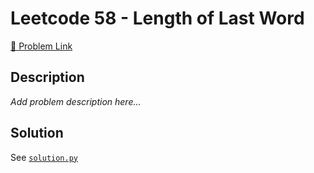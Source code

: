 # Leetcode 58 - Length of Last Word

[🔗 Problem Link](https://leetcode.com/problems/length-of-last-word/)

## Description

*Add problem description here...*

## Solution

See [`solution.py`](solution.py)
